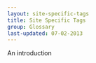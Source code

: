 ```yaml
---
layout: site-specific-tags
title: Site Specific Tags
group: Glossary
last-updated: 07-02-2013
---
```



An introduction